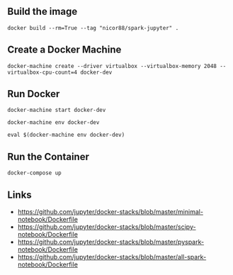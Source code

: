 ## Build the image

`docker build --rm=True --tag "nicor88/spark-jupyter" . `  

## Create a Docker Machine
`docker-machine create --driver virtualbox --virtualbox-memory 2048 --virtualbox-cpu-count=4 docker-dev`

## Run Docker
`docker-machine start docker-dev`

`docker-machine env docker-dev`

`eval $(docker-machine env docker-dev)`

## Run the Container
`docker-compose up`

## Links

* https://github.com/jupyter/docker-stacks/blob/master/minimal-notebook/Dockerfile
* https://github.com/jupyter/docker-stacks/blob/master/scipy-notebook/Dockerfile
* https://github.com/jupyter/docker-stacks/blob/master/pyspark-notebook/Dockerfile
* https://github.com/jupyter/docker-stacks/blob/master/all-spark-notebook/Dockerfile